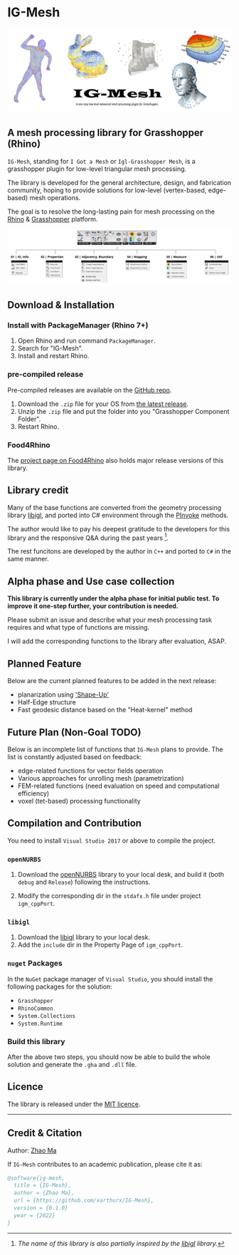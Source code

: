 # IG-Mesh

![](./graphics/title_img.png)

## A mesh processing library for Grasshopper (Rhino)

`IG-Mesh`, standing for `I Got a Mesh` or `Igl-Grasshopper Mesh`, is a grasshopper plugin for low-level triangular mesh processing.

The library is developed for the general architecture, design, and fabrication community, hoping to provide solutions for low-level (vertex-based, edge-based) mesh operations. 

The goal is to resolve the long-lasting pain for mesh processing on the [Rhino](https://www.rhino3d.com) \& [Grasshopper](https://www.grasshopper3d.com) platform.


![](./graphics/overview_img.png)

## Download & Installation 

### Install with **PackageManager** (Rhino 7+)
1. Open Rhino and run command `PackageManager`.
2. Search for "IG-Mesh".
3. Install and restart Rhino.

### pre-compiled release
Pre-compiled releases are available on the [GitHub repo](https://github.com/xarthurx/IG-Mesh).

1. Download the `.zip` file for your OS from [the latest release](https://github.com/xarthurx/IG-Mesh/releases/latest).
2. Unzip the `.zip` file and put the folder into you "Grasshopper Component Folder".
3. Restart Rhino.

### Food4Rhino 
The [project page on Food4Rhino](https://www.food4rhino.com/en/app/ig-mesh) also holds major release versions of this library.

## Library credit

Many of the base functions are converted from the geometry processing library [libigl](https://libigl.github.io), and ported into C# environment through the [PInvoke](https://www.grasshopper3d.com/forum/topics/link-use-c-code-or-c-lib-with-new-gh-plugin) methods. 

The author would like to pay his deepest gratitude to the developers for this library and the responsive Q\&A during the past years [^1].

The rest funcitons are developed by the author in `C++` and ported to `C#` in the same manner.

[^1]: *The name of this library is also partially inspired by the [libigl](https://libigl.github.io) library.*


## Alpha phase and Use case collection
**This library is currently under the alpha phase for initial public test. To improve it one-step further, your contribution is needed.**

Please submit an issue and describe what your mesh processing task requires and what type of functions are missing.

I will add the corresponding functions to the library after evaluation, ASAP.


## Planned Feature 
Below are the current planned features to be added in the next release:
- planarization using ['Shape-Up'](https://lgg.epfl.ch/publications/2012/shapeup/index.php)
- Half-Edge structure
- Fast geodesic distance based on the "Heat-kernel" method


## Future Plan (Non-Goal TODO)
Below is an incomplete list of functions that `IG-Mesh` plans to provide. The list is constantly adjusted based on feedback:

- edge-related functions for vector fields operation 
- Various approaches for unrolling mesh (parametrization)
- FEM-related functions (need evaluation on speed and computational efficiency)
- voxel (tet-based) processing functionality


## Compilation and Contribution

You need to install `Visual Studio 2017` or above to compile the project.

### `openNURBS`
1. Download the [openNURBS](https://github.com/mcneel/opennurbs) library to your local desk, and build it (both `debug` and `Release`) following the instructions.

2. Modify the corresponding dir in the `stdafx.h` file under project `igm_cppPort`.

### `libigl`

1. Download the [libigl](https://libigl.github.io) library to your local desk. 
2. Add the `include` dir in the Property Page of `igm_cppPort`.

### `nuget` Packages
In the `NuGet` package manager of `Visual Studio`, you should install the following packages for the solution:
- `Grasshopper`
- `RhinoCommon`
- `System.Collections`
- `System.Runtime`

### Build this library
After the above two steps, you should now be able to build the whole solution and generate the `.gha` and `.dll` file.


## Licence
The library is released under the [MIT licence](./docs/LICENCE.md).

---
## Credit & Citation 
Author: [Zhao Ma](https://beyond-disciplines.com)

If `IG-Mesh` contributes to an academic publication, please cite it as:
```bib
@software{ig-mesh,
  title = {IG-Mesh},
  author = {Zhao Ma},
  url = {https://github.com/xarthurx/IG-Mesh},
  version = {0.1.0}
  year = {2022}
}
```
